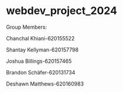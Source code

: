 # webdev_project_2024
Group Members:

Chanchal Khiani-620155522

Shantay Kellyman-620157798

Joshua Billings-620157465

Brandon Schäfer-620131734

Deshawn Matthews-620160983
